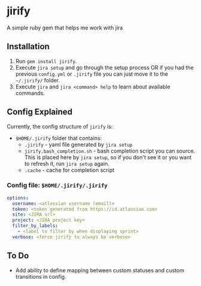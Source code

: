 # jirify
A simple ruby gem that helps me work with jira

## Installation
1. Run `gem install jirify`.
1. Execute `jira setup` and go through the setup process OR if you had the previous `config.yml` or `.jirify` file you can just move it to the `~/.jirify/` folder.
1. Execute `jira` and `jira <command> help` to learn about available commands.

## Config Explained
Currently, the config structure of `jirify` is:
- `$HOME/.jirify` folder that contains:
  - `.jirify` - yaml file generated by `jira setup`
  - `jirify.bash_completion.sh` - bash completion script you can source. This is placed here by `jira setup`, so if you don't see it or you want to refresh it, run `jira setup` again.
  - `.cache` - cache for completion script

### Config file: `$HOME/.jirify/.jirify`
```yaml
options:
  username: <atlassian username (email)>
  token: <token generated from https://id.atlassian.com>
  site: <JIRA url>
  project: <JIRA project key>
  filter_by_labels:
    - <label to filter by when displaying sprint>
  verbose: <force jirify to always be verbose>
```

## To Do
- Add ability to define mapping between custom statuses and custom transitions in config.
